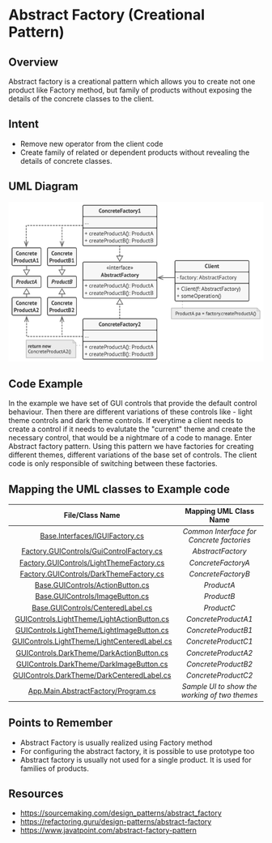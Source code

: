 # Abstract Factory (Creational Pattern)

## Overview
Abstract factory is a creational pattern which allows you to create not one product like Factory method, but family of products without exposing the details of the concrete classes to the client.


## Intent
- Remove new operator from the client code
- Create family of related or dependent products without revealing the details of concrete classes.


## UML Diagram
![plot](./abstract_1.png)


## Code Example
In the example we have set of GUI controls that provide the default control behaviour. Then there are different variations of these controls like - light theme controls and dark theme controls. If everytime a client needs to create a control if it needs to evalutate the "current" theme and create the necessary control, that would be a nightmare of a code to manage. Enter Abstract factory pattern. Using this pattern we have factories for creating different themes, different variations of the base set of controls. The client code is only responsible of switching between these factories.


## Mapping the UML classes to Example code
| **File/Class Name** | **Mapping UML Class Name**  |
| :-----: | :-: |
| [Base.Interfaces/IGUIFactory.cs](./Base.Interfaces/IGUIFactory.cs)| *Common Interface for Concrete factories* |
| [Factory.GUIControls/GuiControlFactory.cs](./Factory.GUIControls/GuiControlFactory.cs)| *AbstractFactory*|
| [Factory.GUIControls/LightThemeFactory.cs](./Factory.GUIControls/LightThemeFactory.cs)| *ConcreteFactoryA*|
| [Factory.GUIControls/DarkThemeFactory.cs](./Factory.GUIControls/DarkThemeFactory.cs)| *ConcreteFactoryB*|
| [Base.GUIControls/ActionButton.cs](./Base.GUIControls/ActionButton.cs)|*ProductA*|
| [Base.GUIControls/ImageButton.cs](./Base.GUIControls/ImageButton.cs)|*ProductB*|
| [Base.GUIControls/CenteredLabel.cs](./Base.GUIControls/CenteredLabel.cs)|*ProductC*|
| [GUIControls.LightTheme/LightActionButton.cs](./GUIControls.LightTheme/LightActionButton.cs)|*ConcreteProductA1*|
| [GUIControls.LightTheme/LightImageButton.cs](./GUIControls.LightTheme/LightImageButton.cs)|*ConcreteProductB1*|
| [GUIControls.LightTheme/LightCenteredLabel.cs](./GUIControls.LightTheme/LightCenteredLabel.cs)|*ConcreteProductC1*|
| [GUIControls.DarkTheme/DarkActionButton.cs](./GUIControls.DarkTheme/DarkActionButton.cs)|*ConcreteProductA2*|
| [GUIControls.DarkTheme/DarkImageButton.cs](./GUIControls.DarkTheme/DarkImageButton.cs)|*ConcreteProductB2*|
| [GUIControls.DarkTheme/DarkCenteredLabel.cs](./GUIControls.DarkTheme/DarkCenteredLabel.cs)|*ConcreteProductC2*|
| [App.Main.AbstractFactory/Program.cs](./App.Main.AbstractFactory/Program.cs) | *Sample UI to show the working of two themes* |


## Points to Remember
- Abstract Factory is usually realized using Factory method
- For configuring the abstract factory, it is possible to use prototype too
- Abstract factory is usually not used for a single product. It is used for families of products.


## Resources
- https://sourcemaking.com/design_patterns/abstract_factory
- https://refactoring.guru/design-patterns/abstract-factory
- https://www.javatpoint.com/abstract-factory-pattern

